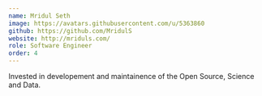 ```yaml
---
name: Mridul Seth
image: https://avatars.githubusercontent.com/u/5363860
github: https://github.com/MridulS
website: http://mriduls.com/
role: Software Engineer
order: 4
---
```


Invested in developement and maintainence of the Open Source, Science and Data.